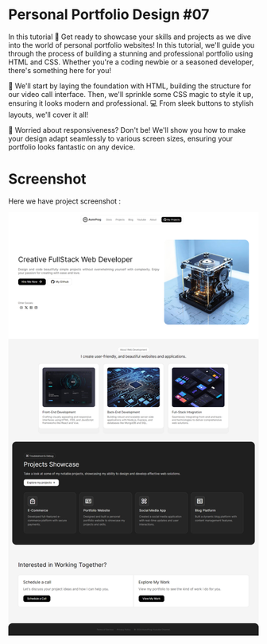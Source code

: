 # Personal Portfolio Design #07
In this tutorial 🚀 Get ready to showcase your skills and projects as we dive into the world of personal portfolio websites! In this tutorial, we'll guide you through the process of building a stunning and professional portfolio using HTML and CSS. Whether you're a coding newbie or a seasoned developer, there's something here for you!

🎨 We'll start by laying the foundation with HTML, building the structure for our video call interface. Then, we'll sprinkle some CSS magic to style it up, ensuring it looks modern and professional. 💻 From sleek buttons to stylish layouts, we'll cover it all!

📱 Worried about responsiveness? Don't be! We'll show you how to make your design adapt seamlessly to various screen sizes, ensuring your portfolio looks fantastic on any device.

# Screenshot

Here we have project screenshot :

![screenshot-1](screenshot.png)
